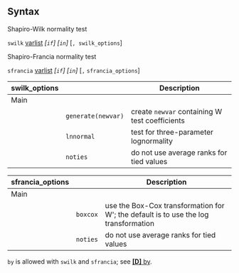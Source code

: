 ## Syntax

Shapiro-Wilk normality test

`swilk`
[varlist](http://www.stata.com/help.cgi?varlist)
_\[`if`\] \[`in`\]_ \[`, swilk_options`\]

Shapiro-Francia normality test

`sfrancia`
[varlist](http://www.stata.com/help.cgi?varlist)
_\[`if`\] \[`in`\]_ \[`,`
`sfrancia_options`\]

| swilk\_options |                    | Description                                    |
|----------------|--------------------|------------------------------------------------|
| Main           |                    |                                                |
|                | `generate(newvar)` | create `newvar` containing W test coefficients |
|                | `lnnormal`         | test for three-parameter lognormality          |
|                | `noties`           | do not use average ranks for tied values       |

| sfrancia\_options |          | Description                                                                         |
|-------------------|----------|-------------------------------------------------------------------------------------|
| Main              |          |                                                                                     |
|                   | `boxcox` | use the Box-Cox transformation for W'; the default is to use the log transformation |
|                   | `noties` | do not use average ranks for tied values                                            |

`by` is allowed with `swilk` and `sfrancia`; see
[<strong>[D]</strong> by](http://www.stata.com/help.cgi?by).
